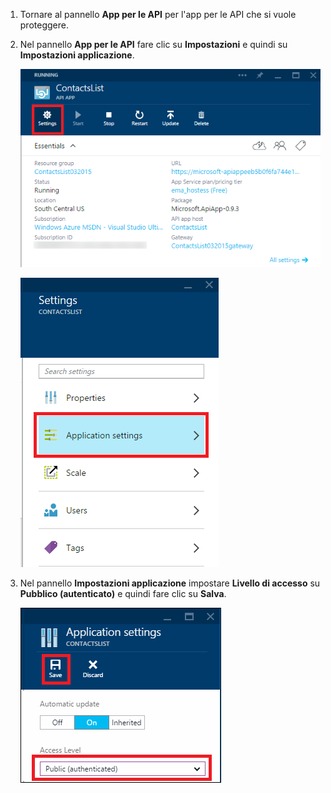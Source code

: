 1. Tornare al pannello **App per le API** per l'app per le API che si vuole proteggere.

2. Nel pannello **App per le API** fare clic su **Impostazioni** e quindi su **Impostazioni applicazione**.

	![Fare clic su Impostazioni](./media/app-service-api-config-auth/clicksettings.png)

	![Fare clic su Impostazioni applicazione](./media/app-service-api-config-auth/clickbasicsettings.png)

3. Nel pannello **Impostazioni applicazione** impostare **Livello di accesso** su **Pubblico (autenticato)** e quindi fare clic su **Salva**.

	![Fare clic su Impostazioni di base](./media/app-service-api-config-auth/setpublicauth.png)

<!---HONumber=July15_HO3-->